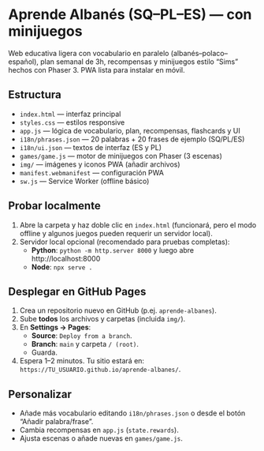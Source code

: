 # Aprende Albanés (SQ–PL–ES) — con minijuegos

Web educativa ligera con vocabulario en paralelo (albanés–polaco–español), plan semanal de 3h, recompensas y minijuegos estilo “Sims” hechos con Phaser 3. PWA lista para instalar en móvil. 

## Estructura
- `index.html` — interfaz principal
- `styles.css` — estilos responsive
- `app.js` — lógica de vocabulario, plan, recompensas, flashcards y UI
- `i18n/phrases.json` — 20 palabras + 20 frases de ejemplo (SQ/PL/ES)
- `i18n/ui.json` — textos de interfaz (ES y PL)
- `games/game.js` — motor de minijuegos con Phaser (3 escenas)
- `img/` — imágenes y iconos PWA (añadir archivos)
- `manifest.webmanifest` — configuración PWA
- `sw.js` — Service Worker (offline básico)

## Probar localmente
1. Abre la carpeta y haz doble clic en `index.html` (funcionará, pero el modo offline y algunos juegos pueden requerir un servidor local).
2. Servidor local opcional (recomendado para pruebas completas):
   - **Python**: `python -m http.server 8000` y luego abre http://localhost:8000
   - **Node**: `npx serve .`

## Desplegar en GitHub Pages
1. Crea un repositorio nuevo en GitHub (p.ej. `aprende-albanes`).
2. Sube **todos** los archivos y carpetas (incluida `img/`).
3. En **Settings → Pages**:
   - **Source**: `Deploy from a branch`.
   - **Branch**: `main` y carpeta `/ (root)`.
   - Guarda. 
4. Espera 1–2 minutos. Tu sitio estará en: `https://TU_USUARIO.github.io/aprende-albanes/`.

## Personalizar
- Añade más vocabulario editando `i18n/phrases.json` o desde el botón “Añadir palabra/frase”.
- Cambia recompensas en `app.js` (`state.rewards`).
- Ajusta escenas o añade nuevas en `games/game.js`.
